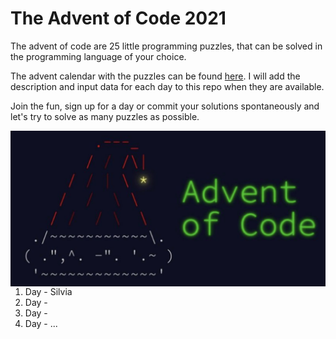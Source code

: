 # The Advent of Code 2021

The advent of code are 25 little programming puzzles, that can be solved in the programming language of your choice.

The advent calendar with the puzzles can be found [here](https://adventofcode.com/2021). I will add the description and input data for each day to this repo when they are available.

Join the fun, sign up for a day or commit your solutions spontaneously and let's try to solve as many puzzles as possible.

<img src="aoc_hat.png"
     alt="Markdown Monster icon"
     style="float: left; margin-right: 10px; width: 700px" />
     

1. Day - Silvia
2. Day - 
3. Day -
4. Day -
...
